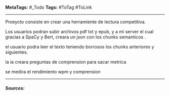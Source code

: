 **MetaTags:** #_Todo
**Tags:** #ToTag #ToLink 
- - -

Proeycto consiste en crear una herramiente de lectura competitiva.

Los usuarios podran subir archivos pdf txt y epub, y a mi server el cual gracias a SpaCy y Bert, creara un json con los chunks semanticos .

el usuario podra leer el texto teniendo borrosos los chunks anteriores y siguientes.

la ia creara preguntas de comprension para sacar metrica

se medira el rendimiento wpm y comprension

- - - 
#### ***Sources:***